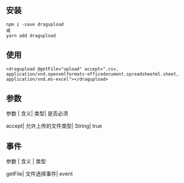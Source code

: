## 安装
```
npm i -save dragupload
或
yarn add dragupload
```
## 使用
```
<dragupload @getFile="upload" accept=".csv, application/vnd.openxmlformats-officedocument.spreadsheetml.sheet, application/vnd.ms-excel"></dragupload>
```
## 参数

参数 | 含义| 类型| 是否必须

accept|	允许上传的文件类型|	String|	true
## 事件

参数 | 含义 | 类型

getFile|	文件选择事件|	event